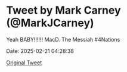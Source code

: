 # Tweet by Mark Carney (@MarkJCarney)

Yeah BABY!!!!!! MacD.  The Messiah 
#4Nations

Date: 2025-02-21 04:28:38

[Original Tweet](https://x.com/MarkJCarney/status/1892793530860331253)
